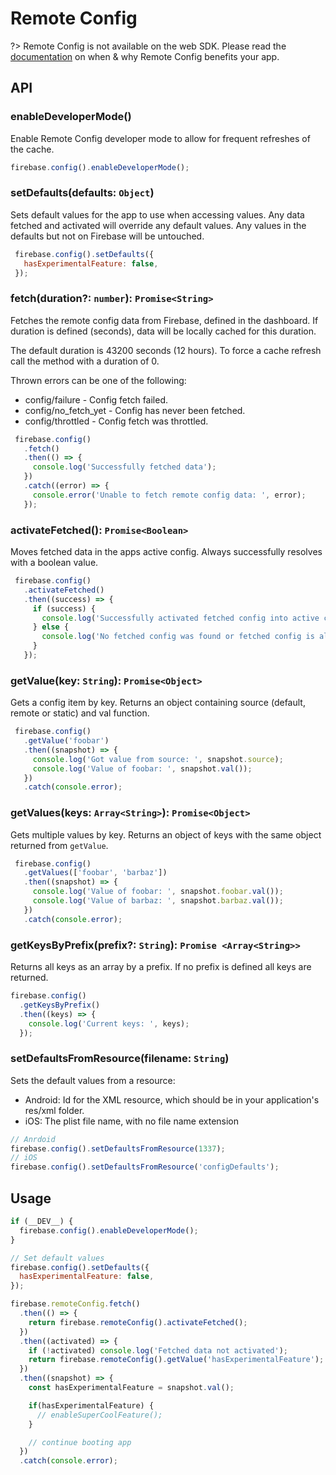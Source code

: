 # Remote Config

?> Remote Config is not available on the web SDK. Please read the [documentation](https://firebase.google.com/docs/remote-config) on when & why Remote Config benefits your app.

## API

### enableDeveloperMode()

Enable Remote Config developer mode to allow for frequent refreshes of the cache.

```js
firebase.config().enableDeveloperMode();
```

### setDefaults(defaults: `Object`)

Sets default values for the app to use when accessing values. Any data fetched and activated will override any default values.
Any values in the defaults but not on Firebase will be untouched.

```js
 firebase.config().setDefaults({
   hasExperimentalFeature: false,
 });
```

### fetch(duration?: `number`): `Promise<String>`

Fetches the remote config data from Firebase, defined in the dashboard.
If duration is defined (seconds), data will be locally cached for this duration.

The default duration is 43200 seconds (12 hours). To force a cache refresh call the method with a duration of 0.

Thrown errors can be one of the following:
* config/failure - Config fetch failed.
* config/no_fetch_yet - Config has never been fetched.
* config/throttled - Config fetch was throttled.

```js
 firebase.config()
   .fetch()
   .then(() => {
     console.log('Successfully fetched data');
   })
   .catch((error) => {
     console.error('Unable to fetch remote config data: ', error);
   });
```

### activateFetched(): `Promise<Boolean>`

Moves fetched data in the apps active config. Always successfully resolves with a boolean value.

```js
 firebase.config()
   .activateFetched()
   .then((success) => {
     if (success) {
       console.log('Successfully activated fetched config into active config');
     } else {
       console.log('No fetched config was found or fetched config is already active');
     }
   });
```

### getValue(key: `String`): `Promise<Object>`

Gets a config item by key. Returns an object containing source (default, remote or static) and val function.

```js
 firebase.config()
   .getValue('foobar')
   .then((snapshot) => {
     console.log('Got value from source: ', snapshot.source);
     console.log('Value of foobar: ', snapshot.val());
   })
   .catch(console.error);
```

### getValues(keys: `Array<String>`): `Promise<Object>`

Gets multiple values by key. Returns an object of keys with the same object returned from `getValue`.

```js
 firebase.config()
   .getValues(['foobar', 'barbaz'])
   .then((snapshot) => {
     console.log('Value of foobar: ', snapshot.foobar.val());
     console.log('Value of barbaz: ', snapshot.barbaz.val());
   })
   .catch(console.error);
```

### getKeysByPrefix(prefix?: `String`): `Promise <Array<String>>`

Returns all keys as an array by a prefix. If no prefix is defined all keys are returned.

```js
firebase.config()
  .getKeysByPrefix()
  .then((keys) => {
    console.log('Current keys: ', keys);
  });
```

### setDefaultsFromResource(filename: `String`)

Sets the default values from a resource:

* Android: Id for the XML resource, which should be in your application's res/xml folder.
* iOS: The plist file name, with no file name extension

```js
// Anrdoid
firebase.config().setDefaultsFromResource(1337);
// iOS
firebase.config().setDefaultsFromResource('configDefaults');
```

## Usage

```js
if (__DEV__) {
  firebase.config().enableDeveloperMode();
}

// Set default values
firebase.config().setDefaults({
  hasExperimentalFeature: false,
});

firebase.remoteConfig.fetch()
  .then(() => {
    return firebase.remoteConfig().activateFetched();
  })
  .then((activated) => {
    if (!activated) console.log('Fetched data not activated');
    return firebase.remoteConfig().getValue('hasExperimentalFeature');
  })
  .then((snapshot) => {
    const hasExperimentalFeature = snapshot.val();

    if(hasExperimentalFeature) {
      // enableSuperCoolFeature();
    }

    // continue booting app
  })
  .catch(console.error);
```
